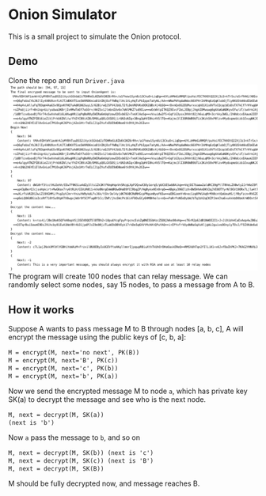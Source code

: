 # Onion Simulator
This is a small project to simulate the Onion protocol. 

## Demo
Clone the repo and run `Driver.java`
![](images/000.png)
The program will create 100 nodes that can relay message. We can randomly select some nodes, say 15 nodes, to pass a message from A to B. 

## How it works
Suppose A wants to pass message M to B through nodes [a, b, c], A will encrypt the message using the public keys of [c, b, a]:

```
M = encrypt(M, next='no next', PK(B))
M = encrypt(M, next='B', PK(c))
M = encrypt(M, next='c', PK(b))
M = encrypt(M, next='b', PK(a))
```

Now we send the encrypted message M to node `a`, which has private key SK(a) to decrypt the message and see who is the next node.

```
M, next = decrypt(M, SK(a))
(next is 'b')
```

Now `a` pass the message to `b`, and so on

```
M, next = decrypt(M, SK(b)) (next is 'c')
M, next = decrypt(M, SK(c)) (next is 'B')
M, next = decrypt(M, SK(B)) 
```

M should be fully decrypted now, and message reaches B.